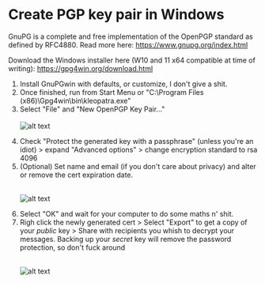 <h1>Create PGP key pair in Windows</h1>

GnuPG is a complete and free implementation of the OpenPGP standard as defined by RFC4880. Read more here:
https://www.gnupg.org/index.html

Download the Windows installer here (W10 and 11 x64 compatible at time of writing):
https://gpg4win.org/download.html

<ol>
  <li>Install GnuPGwin with defaults, or customize, I don't give a shit.</li>
  <li>Once finished, run from Start Menu or "C:\Program Files (x86)\Gpg4win\bin\kleopatra.exe"</li>
  <li>Select "File" and "New OpenPGP Key Pair..." </li></br
                                                         
![alt text](https://github.com/SH4MR0CK-exe/Privacy/blob/main/pictures/pgp_sop1.jpg)
  
  <li>Check "Protect the generated key with a passphrase" (unless you're an idiot) > expand "Advanced options" > change encryption standard to rsa 4096</li>
  <li>(Optional) Set name and email (if you don't care about privacy) and alter or remove the cert expiration date.</li></br>
  
![alt text](https://github.com/SH4MR0CK-exe/Privacy/blob/main/pictures/pgp_sop2.jpg)
  
  <li>Select "OK" and wait for your computer to do some maths n' shit.</li>
  <li>Righ click the newly generated cert > Select "Export" to get a copy of your <i>public</i> key > Share with recipients you whish to decrypt your messages. Backing up your <i>secret</i> key will remove the password protection, so don't fuck around</li></br>
  
![alt text](https://github.com/SH4MR0CK-exe/Privacy/blob/main/pictures/pgp_sop3.jpg)
  
</ol>
